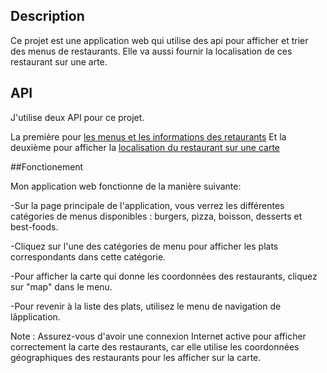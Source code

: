 
## Description

Ce projet est une application web qui utilise des api pour 
afficher et trier des menus de restaurants. Elle va aussi fournir
la localisation de ces restaurant sur une arte.

## API

J'utilise deux API pour ce projet.

La première pour [les menus et les informations des retaurants](https://github.com/igdev116/free-food-menus-api)
Et la deuxième pour afficher la [localisation du restaurant sur une carte](https://www.openstreetmap.org/)

##Fonctionement

Mon application web fonctionne de la manière suivante:

-Sur la page principale de l'application, vous verrez les différentes catégories de menus disponibles : burgers, pizza, boisson, desserts et best-foods.

-Cliquez sur l'une des catégories de menu pour afficher les plats correspondants dans cette catégorie.

-Pour afficher la carte qui donne les coordonnées des restaurants, cliquez sur "map" dans le menu.

-Pour revenir à la liste des plats, utilisez le menu de navigation de lâpplication.

Note : Assurez-vous d'avoir une connexion Internet active pour afficher correctement la carte des restaurants, car elle utilise les coordonnées géographiques des restaurants pour les afficher sur la carte.
